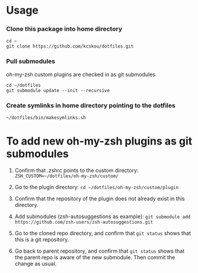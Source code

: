 # Usage

### Clone this package into home directory
```
cd ~
git clone https://github.com/kcskou/dotfiles.git
```

### Pull submodules
oh-my-zsh custom plugins are checked in as git submodules
```
cd ~/dotfiles
git submodule update --init --recursive
```

### Create symlinks in home directory pointing to the dotfiles
```
~/dotfiles/bin/makesymlinks.sh
```

# To add new oh-my-zsh plugins as git submodules

1. Confirm that .zshrc points to the custom directory: `ZSH_CUSTOM=~/dotfiles/oh-my-zsh/custom/`

2. Go to the plugin directory: `cd ~/dotfiles/oh-my-zsh/custom/plugin`

3. Confirm that the repository of the plugin does not already exist in this directory.

4. Add submodules (zsh-autosuggestions as example): `git submodule add https://github.com/zsh-users/zsh-autosuggestions.git`

5. Go to the cloned repo directory, and confirm that `git status` shows that this is a git repository.

6. Go back to parent repository, and confirm that `git status` shows that the parent repo is aware of the new submodule. Then commit the change as usual.

